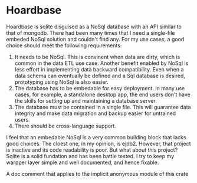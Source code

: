 # Hoardbase

Hoardbase is sqlite disguised as a NoSql database with an API similar to that of mongodb. There had been many times that I need a single-file embeded NoSql solution and couldn't find any. For my use cases, a good choice should meet the following requirements:

1. It needs to be NoSql. This is convinent when data are dirty, which is common in the data ETL use case. Another benefit enabled by NoSql is less effort in implementing data backward compatibility. Even when a data schema can eventually be defined and a Sql database is desired, prototyping using NoSql is also easier.
2. The database has to be embedable for easy deployment. In many use cases, for example, a standalone desktop app, the end users don't have the skills for setting up and maintaining a database server.
3. The database must be contained in a single file. This will guarantee data integrity and make data migration and backup easier for untrained users. 
4. There should be cross-language support.

I feel that an embedable NoSql is a very common building block that lacks good choices. The cloest one, in my opinion, is ejdb2. However, that project is inactive and its code readability is poor. But what about this project? Sqlite is a solid fundation and has been battle tested. I try to keep my warpper layer simple and well documented, and hence fixable. 

<!-- cargo-sync-readme start -->

A doc comment that applies to the implicit anonymous module of this crate

<!-- cargo-sync-readme end -->